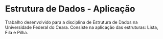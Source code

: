 # Estrutura de Dados - Aplicação
Trabalho desenvolvido para a disciplina de Estrutura de Dados na Universidade Federal do Ceara. Consiste na aplicação das estruturas: Lista, Fila e Pilha.
